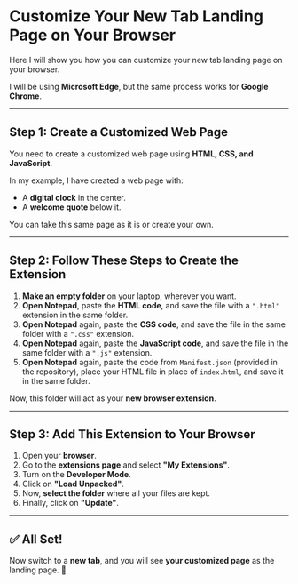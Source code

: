 # Customize Your New Tab Landing Page on Your Browser

Here I will show you how you can customize your new tab landing page on your browser.

I will be using **Microsoft Edge**, but the same process works for **Google Chrome**.

---

## Step 1: Create a Customized Web Page

You need to create a customized web page using **HTML, CSS, and JavaScript**.

In my example, I have created a web page with:
- A **digital clock** in the center.
- A **welcome quote** below it.

You can take this same page as it is or create your own.

---

## Step 2: Follow These Steps to Create the Extension

1. **Make an empty folder** on your laptop, wherever you want.
2. **Open Notepad**, paste the **HTML code**, and save the file with a `".html"` extension in the same folder.
3. **Open Notepad** again, paste the **CSS code**, and save the file in the same folder with a `".css"` extension.
4. **Open Notepad** again, paste the **JavaScript code**, and save the file in the same folder with a `".js"` extension.
5. **Open Notepad** again, paste the code from `Manifest.json` (provided in the repository), place your HTML file in place of `index.html`, and save it in the same folder.

Now, this folder will act as your **new browser extension**.

---

## Step 3: Add This Extension to Your Browser

1. Open your **browser**.
2. Go to the **extensions page** and select **"My Extensions"**.
3. Turn on the **Developer Mode**.
4. Click on **"Load Unpacked"**.
5. Now, **select the folder** where all your files are kept.
6. Finally, click on **"Update"**.

---

## ✅ All Set!
Now switch to a **new tab**, and you will see **your customized page** as the landing page. 🎉
